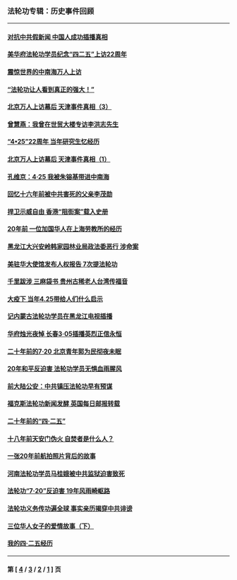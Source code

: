 ### 法轮功专辑：历史事件回顾
---
#### [对抗中共假新闻 中国人成功插播真相](../../pages/nf5793/n12910618.md?06080430) 
#### [美华府法轮功学员纪念“四二五”上访22周年](../../pages/nf5793/n12904445.md?06080430) 
#### [震惊世界的中南海万人上访](../../pages/nf5793/n12903976.md?06080430) 
#### [“法轮功让人看到真正的强大！”](../../pages/nf5793/n12903195.md?06080430) 
#### [北京万人上访幕后 天津事件真相（3）](../../pages/nf5793/n12902807.md?06080430) 
#### [曾慧燕：我曾在世贸大楼专访李洪志先生](../../pages/nf5793/n12898729.md?06080430) 
#### [“4•25”22周年 当年研究生忆经历](../../pages/nf5793/n12894152.md?06080430) 
#### [北京万人上访幕后 天津事件真相（1）](../../pages/nf5793/n12885174.md?06080430) 
#### [孔维京：4·25 我被朱镕基带进中南海](../../pages/nf5793/n12864987.md?06080430) 
#### [回忆十六年前被中共害死的父亲李茂勋](../../pages/nf5793/n12880270.md?06080430) 
#### [捍卫示威自由 香港“阻街案”载入史册](../../pages/nf5793/n12811245.md?06080430) 
#### [20年前 一位加国华人在上海劳教所的经历](../../pages/nf5793/n12707932.md?06080430) 
#### [黑龙江大兴安岭韩家园林业局政法委恶行 涉命案](../../pages/nf5793/n12622815.md?06080430) 
#### [美驻华大使馆发布人权报告 7次提法轮功](../../pages/nf5793/n12520541.md?06080430) 
#### [千里跋涉 三麻袋书 贵州古稀老人台湾传福音](../../pages/nf5793/n12198750.md?06080430) 
#### [大疫下 当年4.25带给人们什么启示](../../pages/nf5793/n12058565.md?06080430) 
#### [记内蒙古法轮功学员在黑龙江电视插播](../../pages/nf5793/n11699194.md?06080430) 
#### [华府烛光夜悼 长春3·05插播英烈正信永恒](../../pages/nf5793/n11397432.md?06080430) 
#### [二十年前的7·20 北京青年郭为民彻夜未眠](../../pages/nf5793/n11354195.md?06080430) 
#### [20年和平反迫害 法轮功学员无惧血雨腥风](../../pages/nf5793/n11348279.md?06080430) 
#### [前大陆公安：中共镇压法轮功早有预谋](../../pages/nf5793/n11352168.md?06080430) 
#### [福克斯法轮功新闻发酵  英国每日邮报转载](../../pages/nf5793/n11285952.md?06080430) 
#### [二十年前的“四·二五”](../../pages/nf5793/n11207639.md?06080430) 
#### [十八年前天安门伪火 自焚者是什么人？](../../pages/nf5793/n10996556.md?06080430) 
#### [一张20年前航拍照片背后的故事](../../pages/nf5793/n10693797.md?06080430) 
#### [河南法轮功学员马桂娥被中共监狱迫害致死](../../pages/nf5793/n10684974.md?06080430) 
#### [法轮功“7‧20”反迫害 19年风雨崎岖路](../../pages/nf5793/n10570834.md?06080430) 
#### [法轮功义务传功遍全球 事实亲历揭穿中共诽谤](../../pages/nf5793/n10581061.md?06080430) 
#### [三位华人女子的爱情故事（下）](../../pages/nf5793/n10435541.md?06080430) 
#### [我的四·二五经历](../../pages/nf5793/n10347081.md?06080430) 

---
#### 第 [ [4](./4.md?06080430) / [3](./3.md?06080430) / [2](./2.md?06080430) / [1](./1.md?06080430) ] 页
